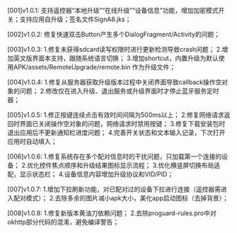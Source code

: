 [001]v1.0.1: 支持遥控器“本地升级”“在线升级”“设备信息”功能，增加加密模式开关；支持应用自升级；签名文件SignA8.jks；

[002]v1.0.2: 修复快速双击Button产生多个DialogFragment/Activity的问题；

[003]v1.0.3: 1.修复未获得sdcard读写权限时进行更新检测导致crash问题；
             2.增加英文版界面本支持，跟随系统语言切换；
             3.增加shortcut，内置升级为默认使用APK/assets/RemoteUpgrade/remote.bin 作为升级文件；
        
[004]v1.0.4: 1.修复从服务器获取升级版本过程中关闭界面导致callback操作空对象的问题；
             2.修改仅在进入升级、退出服务或升级界面时才停止蓝牙服务定时器；

[005]v1.0.5: 1.修正按键连续点击有效时间间隔为500ms以上；
             2.修复网络请求返回时界面已关闭操作空对象的问题，网络请求时禁用按键；
             3.修复下载安装包时退出应用后不更新通知栏进度问题；
             4.完善开关状态和文本输入记录，下次打开应用时自动填入；

[006]v1.0.6: 1.修复系统存在多个配对信息时的干扰问题，只加载第一个连接的设备；
             2.优化控件焦点顺序和升级结果图标显示流程；
             3.优化横竖屏切换布局适配，显示状态栏；
             4.设备信息内容增加升级协议和VID/PID；
             
[007]v1.0.7: 1.增加下拉刷新功能，对已配对过的设备下拉进行连接（遥控器需进入配对模式）；
             2.去除多余的图片减小apk大小，美化app启动图标（去掉背景）；

[008]v1.0.8: 1.修复新版本黄油刀依赖问题；
             2.去除proguard-rules.pro中对okhttp部分代码的混淆，避免编译警告；       
             